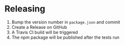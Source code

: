 Releasing
=========

1. Bump the version number in ```package.json``` and commit
2. Create a Release on GitHub
3. A Travis CI build will be triggered
4. The npm package will be published after the tests run
